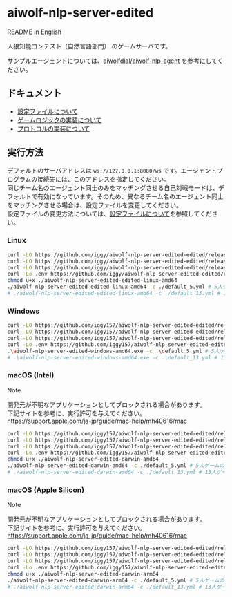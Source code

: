 # aiwolf-nlp-server-edited

[README in English](/README.en.md)

人狼知能コンテスト（自然言語部門） のゲームサーバです。

サンプルエージェントについては、[aiwolfdial/aiwolf-nlp-agent](https://github.com/aiwolfdial/aiwolf-nlp-agent) を参考にしてください。

## ドキュメント

- [設定ファイルについて](/doc/ja/config.md)
- [ゲームロジックの実装について](/doc/ja/logic.md)
- [プロトコルの実装について](/doc/ja/protocol.md)

## 実行方法

デフォルトのサーバアドレスは `ws://127.0.0.1:8080/ws` です。エージェントプログラムの接続先には、このアドレスを指定してください。\
同じチーム名のエージェント同士のみをマッチングさせる自己対戦モードは、デフォルトで有効になっています。そのため、異なるチーム名のエージェント同士をマッチングさせる場合は、設定ファイルを変更してください。\
設定ファイルの変更方法については、[設定ファイルについて](/doc/ja/config.md)を参照してください。

### Linux

```bash
curl -LO https://github.com/iggy/aiwolf-nlp-server-edited-edited/releases/latest/download/aiwolf-nlp-server-edited-edited-linux-amd64
curl -LO https://github.com/iggy/aiwolf-nlp-server-edited-edited/releases/latest/download/default_5.yml
curl -LO https://github.com/iggy/aiwolf-nlp-server-edited-edited/releases/latest/download/default_13.yml
curl -Lo .env https://github.com/iggy/aiwolf-nlp-server-edited-edited/releases/latest/download/example.env
chmod u+x ./aiwolf-nlp-server-edited-edited-linux-amd64
./aiwolf-nlp-server-edited-edited-linux-amd64 -c ./default_5.yml # 5人ゲームの場合
# ./aiwolf-nlp-server-edited-edited-linux-amd64 -c ./default_13.yml # 13人ゲームの場合
```

### Windows

```bash
curl -LO https://github.com/iggy157/aiwolf-nlp-server-edited-edited/releases/latest/download/aiwolf-nlp-server-edited-windows-amd64.exe
curl -LO https://github.com/iggy157/aiwolf-nlp-server-edited-edited/releases/latest/download/default_5.yml
curl -LO https://github.com/iggy157/aiwolf-nlp-server-edited-edited/releases/latest/download/default_13.yml
curl -Lo .env https://github.com/iggy157/aiwolf-nlp-server-edited-edited/releases/latest/download/example.env
.\aiwolf-nlp-server-edited-windows-amd64.exe -c .\default_5.yml # 5人ゲームの場合
# .\aiwolf-nlp-server-edited-windows-amd64.exe -c .\default_13.yml # 13人ゲームの場合
```

### macOS (Intel)

> [!NOTE]
> 開発元が不明なアプリケーションとしてブロックされる場合があります。\
> 下記サイトを参考に、実行許可を与えてください。  
> <https://support.apple.com/ja-jp/guide/mac-help/mh40616/mac>

```bash
curl -LO https://github.com/iggy157/aiwolf-nlp-server-edited-edited/releases/latest/download/aiwolf-nlp-server-edited-darwin-amd64
curl -LO https://github.com/iggy157/aiwolf-nlp-server-edited-edited/releases/latest/download/default_5.yml
curl -LO https://github.com/iggy157/aiwolf-nlp-server-edited-edited/releases/latest/download/default_13.yml
curl -Lo .env https://github.com/iggy157/aiwolf-nlp-server-edited-edited/releases/latest/download/example.env
chmod u+x ./aiwolf-nlp-server-edited-darwin-amd64
./aiwolf-nlp-server-edited-darwin-amd64 -c ./default_5.yml # 5人ゲームの場合
# ./aiwolf-nlp-server-edited-darwin-amd64 -c ./default_13.yml # 13人ゲームの場合
```

### macOS (Apple Silicon)

> [!NOTE]
> 開発元が不明なアプリケーションとしてブロックされる場合があります。\
> 下記サイトを参考に、実行許可を与えてください。  
> <https://support.apple.com/ja-jp/guide/mac-help/mh40616/mac>

```bash
curl -LO https://github.com/iggy157/aiwolf-nlp-server-edited-edited/releases/latest/download/aiwolf-nlp-server-edited-darwin-arm64
curl -LO https://github.com/iggy157/aiwolf-nlp-server-edited-edited/releases/latest/download/default_5.yml
curl -LO https://github.com/iggy157/aiwolf-nlp-server-edited-edited/releases/latest/download/default_13.yml
curl -Lo .env https://github.com/iggy157/aiwolf-nlp-server-edited-edited/releases/latest/download/example.env
chmod u+x ./aiwolf-nlp-server-edited-darwin-arm64
./aiwolf-nlp-server-edited-darwin-arm64 -c ./default_5.yml # 5人ゲームの場合
# ./aiwolf-nlp-server-edited-darwin-arm64 -c ./default_13.yml # 13人ゲームの場合
```
